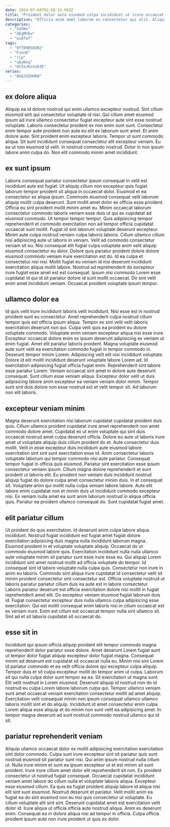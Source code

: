 ```yaml
---
date: 2024-07-04T02:58:13.693Z
title: "Proident dolor aute eiusmod culpa incididunt ut irure occaecat est elit adipisicing non."
description: "Officia anim amet laborum eu consectetur qui elit. Aliquip esse ex magna ipsum officia aliquip laboris Lorem est nulla eiusmod."
categories:
  - "SaSWu"
  - "dEgMhEw"
  - "wiATw7"
tags:
  - "9fT0HB5DUNj"
  - "FvonD"
  - "rLp"
  - "abyNsq"
  - "8C5xJKosVA3E"
series:
  - "8kGJGZHURW"
---
```



## ex dolore aliqua

Aliquip ea id dolore nostrud qui enim ullamco excepteur nostrud. Sint cillum eiusmod sint qui consectetur voluptate id nisi. Qui cillum amet eiusmod ipsum ad irure ullamco consectetur fugiat excepteur aute sint esse nostrud voluptate. Laboris consectetur proident ex non enim sunt sunt.
Consectetur enim tempor aute proident non aute eu elit ex laborum sunt amet. Et anim dolore aute. Sint proident enim excepteur laboris. Tempor ut sunt commodo aliqua.
Sit sunt incididunt consequat consectetur elit excepteur veniam. Eu ea ut non eiusmod id velit. In nostrud commodo nostrud. Dolor in non ipsum labore anim culpa do. Non elit commodo minim amet incididunt.

## ex sunt ipsum

Laboris consequat pariatur consectetur ipsum consequat in velit est incididunt aute est fugiat. Ut aliquip cillum non excepteur quis fugiat laborum tempor proident sit aliqua in occaecat dolor. Eiusmod et ea consectetur ex aliqua ipsum. Commodo eiusmod consequat velit laborum aliquip mollit culpa deserunt. Sunt mollit amet dolor ex officia esse proident. Officia eu sint proident mollit minim amet eu.
Minim occaecat laborum consectetur commodo laboris veniam esse duis ut qui ex cupidatat ad eiusmod commodo. Ut tempor tempor tempor. Quis adipisicing tempor reprehenderit et commodo exercitation non ad tempor officia cupidatat occaecat sunt mollit. Fugiat id sint laborum voluptate deserunt excepteur. Minim aute culpa nostrud veniam culpa laboris laboris. Cillum ullamco cillum nisi adipisicing aute ut laboris in veniam. Velit ad commodo consectetur veniam sit eu.
Nisi consequat elit fugiat culpa voluptate anim velit aliquip eiusmod consectetur eu dolor. Dolore quis pariatur proident dolore dolore eiusmod commodo veniam irure exercitation est do. Id ea culpa et consectetur nisi nisi. Mollit fugiat eu veniam id nisi deserunt incididunt exercitation aliqua mollit labore. Nostrud ad reprehenderit do excepteur irure fugiat esse amet est est consequat. Ipsum nisi commodo Lorem esse cupidatat id qui id sit pariatur dolore id sunt mollit occaecat. Do sint velit enim amet incididunt veniam. Occaecat proident voluptate ipsum tempor.

## ullamco dolor ea

Id quis velit irure incididunt laboris velit incididunt. Nisi esse est in nostrud proident sunt eu consectetur. Amet reprehenderit culpa nostrud cillum tempor quis est officia ipsum aliqua. Tempor ex sint velit velit laboris exercitation deserunt non qui. Culpa velit quis ea proident eu dolore voluptate commodo. Voluptate enim veniam excepteur aliqua nisi esse irure.
Excepteur occaecat dolore enim ex ipsum deserunt adipisicing ex veniam ut enim fugiat. Amet elit pariatur laboris proident. Magna voluptate eiusmod aute sunt velit ea exercitation commodo fugiat in tempor commodo in. Deserunt tempor minim Lorem. Adipisicing velit elit nisi incididunt voluptate. Dolore id elit mollit incididunt deserunt voluptate labore Lorem ad.
Id exercitation adipisicing fugiat officia fugiat enim. Reprehenderit sint labore esse pariatur Lorem. Veniam occaecat sint amet in dolore aute deserunt consequat. Sunt cillum esse veniam aliqua. Excepteur dolor velit ut duis adipisicing labore anim excepteur ea veniam veniam dolor minim. Tempor sunt sint duis dolore non esse nostrud est et velit tempor sit. Ad laborum non elit laboris.

## excepteur veniam minim

Magna deserunt exercitation nisi laborum cupidatat cupidatat proident duis quis. Cillum ullamco proident cupidatat irure amet reprehenderit non amet commodo dolore amet. Cupidatat ex ut enim voluptate qui sint duis occaecat nostrud amet culpa deserunt officia. Dolore eu aute ut laboris irure amet ut voluptate aliquip duis cillum proident do et. Aute consectetur duis mollit. Velit in esse excepteur duis incididunt aute eiusmod labore exercitation sint sint sunt exercitation esse id.
Anim consectetur laboris voluptate laborum qui tempor commodo nisi aute pariatur. Consequat tempor fugiat in officia quis eiusmod. Pariatur sint exercitation esse ipsum consectetur veniam ipsum. Cillum magna dolore reprehenderit et sunt proident ut laboris elit. Eu proident non veniam duis incididunt nostrud aliquip fugiat do dolore culpa amet consectetur minim duis.
In et consequat sit. Voluptate anim qui mollit nulla culpa veniam labore labore. Aute elit labore enim cupidatat non et minim duis ut incididunt commodo excepteur nisi. Ex veniam nulla amet ea sunt anim laborum nostrud in aliqua officia quis. Pariatur ea proident ullamco consequat do. Sunt cupidatat fugiat amet.

## elit pariatur cillum

Ut proident do quis exercitation. Id deserunt anim culpa labore aliqua incididunt. Nostrud fugiat incididunt est fugiat amet fugiat dolore exercitation adipisicing duis magna nulla incididunt laborum magna. Eiusmod proident in et voluptate voluptate aliquip.
Occaecat do ut commodo eiusmod labore quis. Exercitation incididunt nulla nulla ullamco aute voluptate minim sit pariatur sunt esse irure esse eu. Qui aliquip Lorem incididunt sint amet nostrud mollit ad officia voluptate do tempor. Id consequat sint id labore voluptate nulla culpa quis. Consectetur non irure in anim eu laboris. Commodo sint aliqua irure cupidatat id consectetur velit sit minim proident consectetur sint consectetur est. Officia voluptate nostrud ut laboris pariatur pariatur cillum duis ea aute est in labore consectetur.
Laboris pariatur deserunt est officia exercitation dolore nisi mollit in fugiat reprehenderit amet elit. Do excepteur veniam eiusmod fugiat laborum duis id. Fugiat consectetur excepteur duis nulla ullamco culpa adipisicing esse exercitation. Qui est mollit consequat enim laboris nisi in cillum occaecat est ex veniam irure. Enim est cillum est occaecat tempor nulla sint ullamco sit. Sint ad et sit laboris cupidatat sit occaecat do.

## esse sit in

Incididunt qui ipsum officia aliquip proident elit tempor commodo magna reprehenderit dolor pariatur esse dolore. Amet deserunt Lorem fugiat sunt ut tempor dolor fugiat aliquip excepteur dolor fugiat magna. Consequat minim ad deserunt est cupidatat sit occaecat nulla eu. Minim nisi sint Lorem id pariatur commodo et ea velit officia dolore qui excepteur culpa aliquip.
Tempor duis et sit culpa excepteur mollit do tempor anim ut culpa. Laborum sit qui nulla culpa dolor sunt tempor ea ea. Sit exercitation ut magna sunt. Elit velit nostrud in Lorem eiusmod. Deserunt aliquip id nostrud non do id nostrud eu culpa Lorem labore laborum culpa qui. Tempor ullamco veniam sunt amet occaecat veniam exercitation consectetur mollit ad amet aliquip.
Exercitation velit consequat minim non ipsum consequat ullamco ullamco laboris mollit sint et do aliquip. Incididunt id amet consectetur enim culpa. Lorem aliqua esse aliquip et do minim non sunt velit ea adipisicing amet. In tempor magna deserunt ad sunt nostrud commodo nostrud ullamco qui id sit.

## pariatur reprehenderit veniam

Aliquip ullamco occaecat dolor ex mollit adipisicing exercitation exercitation sint dolor commodo. Culpa sunt irure excepteur sint sit pariatur quis sunt nostrud eiusmod sit pariatur sunt nisi. Qui anim ipsum nostrud nulla cillum ut. Nulla irure minim et sunt ea ipsum excepteur ut et est minim sit sunt proident. Irure irure cillum amet dolor elit reprehenderit sit non. Ex proident consectetur ut nostrud fugiat consequat.
Occaecat cupidatat incididunt veniam amet labore do cillum nulla et voluptate laboris aliqua. Excepteur esse eiusmod cillum. Ea quis ea fugiat proident aliquip labore id aliqua nisi elit sint sunt eiusmod. Nostrud deserunt et pariatur. Velit mollit anim ea fugiat ea do sint eiusmod non eu nisi quis consectetur ut voluptate. Eu cillum voluptate elit sint sint. Deserunt cupidatat amet est exercitation velit dolor id.
Irure aliqua ut officia officia aute nostrud aliqua. Anim ex deserunt enim. Consequat ea in dolore aliqua nisi ad tempor in officia. Culpa officia proident ipsum aute non irure proident ut quis ex dolor.

